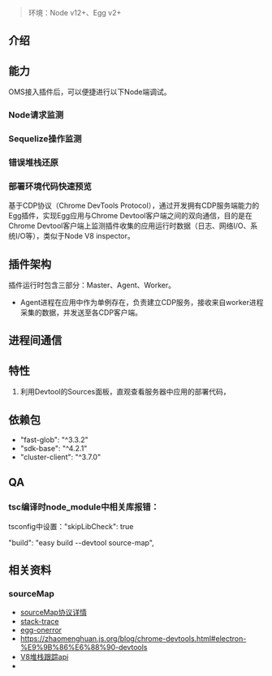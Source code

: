 > 环境：Node v12+、Egg v2+
## 介绍


## 能力

OMS接入插件后，可以便捷进行以下Node端调试。
### Node请求监测

### Sequelize操作监测
### 错误堆栈还原
### 部署环境代码快速预览






基于CDP协议（Chrome DevTools Protocol），通过开发拥有CDP服务端能力的Egg插件，实现Egg应用与Chrome Devtool客户端之间的双向通信，目的是在Chrome Devtool客户端上监测插件收集的应用运行时数据（日志、网络I/O、系统I/O等），类似于Node V8 inspector。

## 插件架构

插件运行时包含三部分：Master、Agent、Worker。
- Agent进程在应用中作为单例存在，负责建立CDP服务，接收来自worker进程采集的数据，并发送至各CDP客户端。
## 进程间通信


## 特性
1. 利用Devtool的Sources面板，直观查看服务器中应用的部署代码，


## 依赖包

- "fast-glob": "^3.3.2"
- "sdk-base": "^4.2.1"
- "cluster-client": "^3.7.0"
## QA
### tsc编译时node_module中相关库报错：
tsconfig中设置："skipLibCheck": true


"build": "easy build --devtool source-map",

## 相关资料

### sourceMap
- [sourceMap协议详情](https://sourcemaps.info/spec.html#h.lmz475t4mvbx)
- [stack-trace](https://www.npmjs.com/package/stack-trace)
- [egg-onerror](https://github.com/eggjs/egg-onerror/blob/master/lib/error_view.js)
- https://zhaomenghuan.js.org/blog/chrome-devtools.html#electron-%E9%9B%86%E6%88%90-devtools
- [V8堆栈跟踪api](https://v8.dev/docs/stack-trace-api)
- 